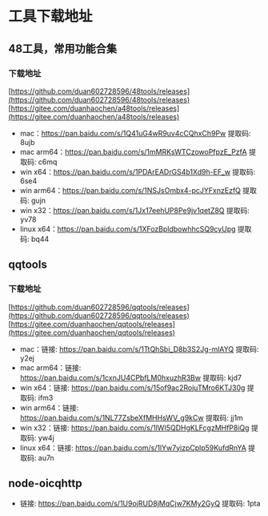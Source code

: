 # 工具下载地址

## 48工具，常用功能合集

### 下载地址
[https://github.com/duan602728596/48tools/releases](https://github.com/duan602728596/48tools/releases)   
[https://gitee.com/duanhaochen/a48tools/releases](https://gitee.com/duanhaochen/a48tools/releases)
* mac：https://pan.baidu.com/s/1Q41uG4wR9uv4cCQhxCh9Pw 提取码: 8ujb
* mac arm64：https://pan.baidu.com/s/1mMRKsWTCzowoPfpzE_PzfA 提取码: c6mq
* win x64：https://pan.baidu.com/s/1PDArEADrGS4b1Xd9h-EF_w 提取码: 6se4
* win arm64：https://pan.baidu.com/s/1NSJsOmbx4-pcJYFxnzEzfQ 提取码: gujn
* win x32：https://pan.baidu.com/s/1Jx17eehUP8Pe9jv1qetZ8Q 提取码: yv78
* linux x64：https://pan.baidu.com/s/1XFozBpldbowhhcSQ9cyUpg 提取码: bq44

## qqtools

### 下载地址
[https://github.com/duan602728596/qqtools/releases](https://github.com/duan602728596/qqtools/releases)   
[https://gitee.com/duanhaochen/qqtools/releases](https://gitee.com/duanhaochen/qqtools/releases)
* mac：链接: https://pan.baidu.com/s/1TtQhSbi_D8b3S2Jg-mlAYQ 提取码: y2ej
* mac arm64：链接: https://pan.baidu.com/s/1cxnJU4CPbfLM0hxuzhR3Bw 提取码: kjd7
* win x64：链接: https://pan.baidu.com/s/15of9ac2RojuTMro6KTJ30g 提取码: ifm3
* win arm64：链接: https://pan.baidu.com/s/1NL77ZsbeXfMHHsWV_g9kCw 提取码: jj1m
* win x32：链接: https://pan.baidu.com/s/1lWI5QDHgKLFcgzMHfP8iQg 提取码: yw4j
* linux x64：链接: https://pan.baidu.com/s/1lYw7yizpCplp59KufdRnYA 提取码: au7n

## node-oicqhttp

* 链接: https://pan.baidu.com/s/1U9ojRUD8jMqCjw7KMy2GyQ 提取码: 1pta
